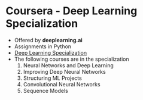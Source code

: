 # Coursera - Deep Learning Specialization

* Offered by **deeplearning.ai**
* Assignments in Python
* [Deep Learning Specialization](https://www.coursera.org/specializations/deep-learning)
* The following courses are in the specialization
  1) Neural Networks and Deep Learning
  2) Improving Deep Neural Networks
  3) Structuring ML Projects
  4) Convolutional Neural Networks
  5) Sequence Models